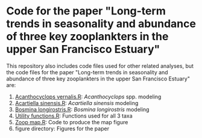 # Code for the paper "Long-term trends in seasonality and abundance of three key zooplankters in the upper San Francisco Estuary"

This repository also includes code files used for other related analyses, but the code files for the paper "Long-term trends in seasonality and abundance of three key zooplankters in the upper San Francisco Estuary" are:

1.  [Acanthocyclops vernalis.R](Acanthocyclops%20vernalis.R): *Acanthocyclops* spp. modeling
2.  [Acartiella sinensis.R](Acartiella%20sinensis.R): *Acartiella sinensis* modeling
3.  [Bosmina longirostris.R](Bosmina%20longirostris.R): *Bosmina longirostris* modeling
4.  [Utility functions.R](Utility%20functions.R): Functions used for all 3 taxa
5.  [Zoop map.R](Zoop%20map.R): Code to produce the map figure
6.  figure directory: Figures for the paper
